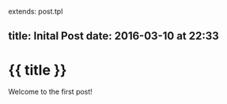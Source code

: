 extends: post.tpl

title: Inital Post
date: 2016-03-10 at 22:33
---
# {{ title }}

Welcome to the first post!